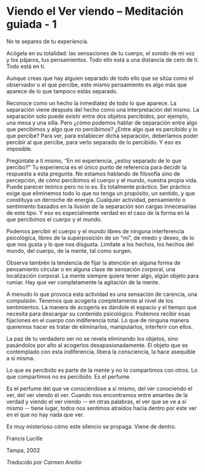 # Viendo el Ver viendo – Meditación guiada - 1

No te separes de tu experiencia.

Acógela en su totalidad: las sensaciones de tu cuerpo, el sonido de mi voz y los pájaros, tus pensamientos. Todo ello está a una distancia de cero de tí. Todo está en tí.

Aunque creas que hay alguien separado de todo ello que se sitúa como el observador o el que percibe, este mismo pensamiento es algo más que aparece de lo que tampoco estás separado.

Reconoce como un hecho la inmediatez de todo lo que aparece. La separación viene después del hecho como una interpretación del mismo. La separación solo puede existir entre dos objetos percibidos, por ejemplo, una mesa y una silla. Pero ¿cómo podemos hablar de separación entre algo que percibimos y algo que no percibimos? ¿Entre algo que es percibido y lo que percibe? Para ver, para establecer dicha separación, deberíamos poder percibir al que percibe, para verlo separado de lo percibido. Y eso es imposible.

Pregúntate a tí mismo, “En mi experiencia, ¿estoy separado de lo que percibo?” Tu experiencia es el único punto de referencia para decidir la respuesta a esta pregunta. No estamos hablando de filosofía sino de percepción, de cómo percibimos el cuerpo y el mundo, nuestra propia vida. Puede parecer teórico pero no lo es. Es totalmente práctico. Ser práctico exige que eliminemos todo lo que no tenga un propósito, un sentido, y que constituya un derroche de energía. Cualquier actividad, pensamiento o sentimiento basados en la ilusión de la separación son cargas innecesarias de este tipo. Y eso es especialmente verdad en el caso de la forma en la que percibimos el cuerpo y el mundo.

Podemos percibir el cuerpo y el mundo libres de ninguna interferencia psicológica, libres de la superposición de un “mi”, de miedo y deseo, de lo que nos gusta y lo que nos disgusta. Limítate a los hechos, los hechos del mundo, del cuerpo, de la mente, tal como surgen.

Observa también la tendencia de fijar la atención en alguna forma de pensamiento circular o en alguna clase de sensación corporal, una localización corporal. La mente siempre quiere tener algo, algún objeto para rumiar. Hay que ver completamente la agitación de la mente.

A menudo lo que provoca esta actividad es una sensación de carencia, una compulsión. Tenemos que acogerla completamente al nivel de los sentimientos. La manera de acogerla es dándole el espacio y el tiempo que necesita para descargar su contenido psicológico. Podemos recibir esas fijaciones en el cuerpo con indiferencia total. Lo que de ninguna manera queremos hacer es tratar de eliminarlos, manipularlos, interferir con ellos.

La paz de tu verdadero ser no se revela eliminando los objetos, sino pasándolos por alto al acogerlos desapasionadamente. El objeto que es contemplado con esta indiferencia, libera la consciencia, la hace asequible a sí misma.

Lo que es percibido es parte de la mente y no lo compartimos con otros. Lo que compartimos no es percibido. Es el perfume.

Es el perfume del que ve conociéndose a sí mismo, del ver conociendo el ver, del ver viendo el ver. Cuando nos encontramos entre amantes de la verdad y viendo el ver viendo -- en otras palabras, el ver que se ve a sí mismo -- tiene lugar, todos nos sentimos atraídos hacia dentro por este ver en el que no hay nada que ver.

Es muy misterioso cómo este silencio se propaga. Viene de dentro.

Francis Lucille

Tampa, 2002

_Traducido por Carmen Areitio_